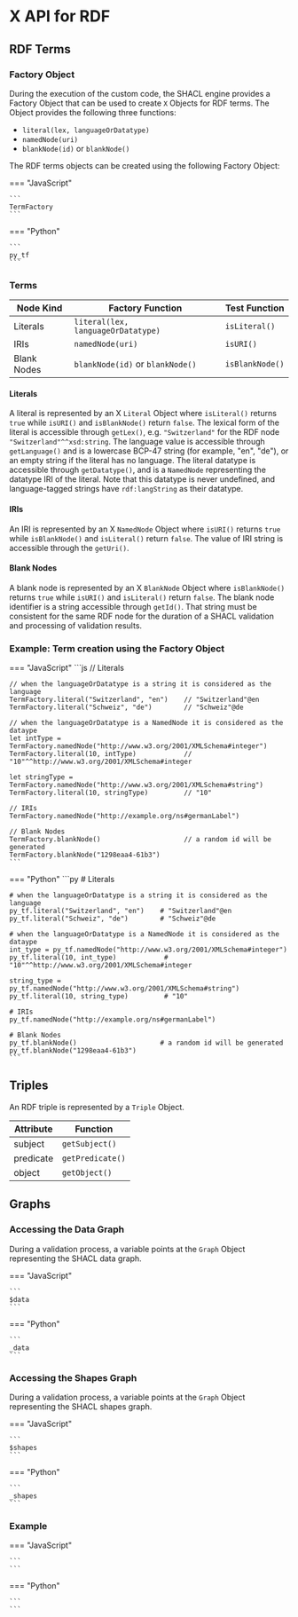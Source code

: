# X API for RDF

## RDF Terms

### Factory Object

During the execution of the custom code, the SHACL engine provides a Factory Object that can be used to create `X` Objects for RDF terms. The Object provides the following three functions:

- `literal(lex, languageOrDatatype)`
- `namedNode(uri)`  
- `blankNode(id)` or `blankNode()`

The RDF terms objects can be created using the following Factory Object:

=== "JavaScript"
    
    ```
    TermFactory
    ```
    
=== "Python"
    
    ```
    py_tf
    ```

### Terms

| Node Kind     | Factory Function                  | Test Function     |
| ------------- | --------------------------------- | ----------------- |
| Literals      | `literal(lex, languageOrDatatype)`| `isLiteral()`     |
| IRIs          | `namedNode(uri)`                  | `isURI()`         |
| Blank Nodes   | `blankNode(id)` or `blankNode()`  | `isBlankNode()`   |

#### Literals
A literal is represented by an X `Literal` Object where `isLiteral()` returns `true` while `isURI()` and `isBlankNode()` return `false`. The lexical form of the literal is accessible through `getLex()`, e.g. `"Switzerland"` for the RDF node `"Switzerland"^^xsd:string`. The language value is accessible through `getLanguage()` and is a lowercase BCP-47 string (for example, "en", "de"), or an empty string if the literal has no language. The literal datatype is accessible through `getDatatype()`, and is a `NamedNode` representing the datatype IRI of the literal. Note that this datatype is never undefined, and language-tagged strings have `rdf:langString` as their datatype.

#### IRIs
An IRI is represented by an X `NamedNode` Object where `isURI()` returns `true` while `isBlankNode()` and `isLiteral()` return `false`. The value of IRI string is accessible through the `getUri()`.

#### Blank Nodes
A blank node is represented by an X `BlankNode` Object where `isBlankNode()` returns `true` while `isURI()` and `isLiteral()` return `false`. The blank node identifier is a string accessible through `getId()`. That string must be consistent for the same RDF node for the duration of a SHACL validation and processing of validation results.

### Example: Term creation using the Factory Object

=== "JavaScript"
    ```js
    // Literals
    
    // when the languageOrDatatype is a string it is considered as the language
    TermFactory.literal("Switzerland", "en")    // "Switzerland"@en
    TermFactory.literal("Schweiz", "de")        // "Schweiz"@de
    
    // when the languageOrDatatype is a NamedNode it is considered as the dataype
    let intType = TermFactory.namedNode("http://www.w3.org/2001/XMLSchema#integer")
    TermFactory.literal(10, intType)            // "10"^^http://www.w3.org/2001/XMLSchema#integer
    
    let stringType = TermFactory.namedNode("http://www.w3.org/2001/XMLSchema#string")
    TermFactory.literal(10, stringType)         // "10"

    // IRIs
    TermFactory.namedNode("http://example.org/ns#germanLabel")

    // Blank Nodes
    TermFactory.blankNode()                     // a random id will be generated
    TermFactory.blankNode("1298eaa4-61b3")
    ```
=== "Python"
    ```py
    # Literals
    
    # when the languageOrDatatype is a string it is considered as the language
    py_tf.literal("Switzerland", "en")    # "Switzerland"@en
    py_tf.literal("Schweiz", "de")        # "Schweiz"@de
    
    # when the languageOrDatatype is a NamedNode it is considered as the dataype
    int_type = py_tf.namedNode("http://www.w3.org/2001/XMLSchema#integer")
    py_tf.literal(10, int_type)            # "10"^^http://www.w3.org/2001/XMLSchema#integer
    
    string_type = py_tf.namedNode("http://www.w3.org/2001/XMLSchema#string")
    py_tf.literal(10, string_type)         # "10"

    # IRIs
    py_tf.namedNode("http://example.org/ns#germanLabel")

    # Blank Nodes
    py_tf.blankNode()                     # a random id will be generated
    py_tf.blankNode("1298eaa4-61b3")
    ```


## Triples
An RDF triple is represented by a `Triple` Object.

| Attribute     | Function          |
| ------------- | ----------------- |
| subject       | `getSubject()`    |
| predicate     | `getPredicate()`  |
| object        | `getObject()`     |


## Graphs

### Accessing the Data Graph
During a validation process, a variable points at the `Graph` Object representing the SHACL data graph.

=== "JavaScript"
    
    ```
    $data
    ```

=== "Python"
    
    ```
    _data
    ```

### Accessing the Shapes Graph
During a validation process, a variable points at the `Graph` Object representing the SHACL shapes graph.

=== "JavaScript"
    
    ```
    $shapes
    ```

=== "Python"
    
    ```
    _shapes
    ```

### Example

=== "JavaScript"
    
    ```
    ```

=== "Python"
    
    ```
    ```